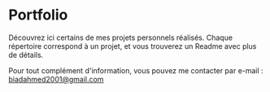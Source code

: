# Portfolio 
Découvrez ici certains de mes projets personnels réalisés.
Chaque répertoire correspond à un projet, et vous trouverez un Readme avec plus de détails.

Pour tout complément d'information, vous pouvez me contacter par e-mail : biadahmed2001@gmail.com  
  
